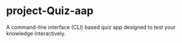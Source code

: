# project-Quiz-aap
A command-line interface (CLI) based quiz app designed to test your knowledge interactively.

